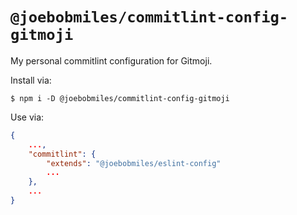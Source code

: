 # `@joebobmiles/commitlint-config-gitmoji`

My personal commitlint configuration for Gitmoji.

Install via:

```shell
$ npm i -D @joebobmiles/commitlint-config-gitmoji
```

Use via:

```json
{
    ...,
    "commitlint": {
        "extends": "@joebobmiles/eslint-config"
        ...
    },
    ...
}
```